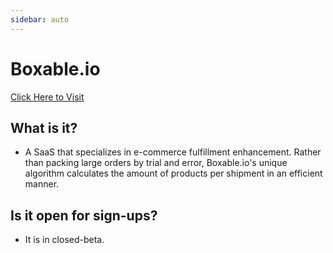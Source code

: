 ```yaml
---
sidebar: auto
---
```


# Boxable.io

<a href="https://boxable.io">Click Here to Visit</a>

## What is it?

- A SaaS that specializes in e-commerce fulfillment enhancement. Rather than packing large orders by trial and error, Boxable.io's unique algorithm calculates the amount of products per shipment in an efficient manner.

## Is it open for sign-ups?

- It is in closed-beta.